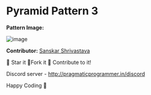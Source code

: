 # Pyramid Pattern 3

**Pattern Image:**

![image](../../img/pyramidpattern3.PNG)

**Contributor:** [Sanskar Shrivastava](https://github.com/SanskarSh)

:star2: Star it :fork_and_knife:Fork it :handshake: Contribute to it!

Discord server - http://pragmaticprogrammer.in/discord

Happy Coding :purple_heart:
